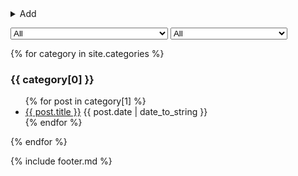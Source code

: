 ---
---
<details>
  <summary>Add</summary>
  <script>
    function editor(){
      const category = document.getElementById('category').value.toLowerCase().replace(/[^a-zA-Z0-9]+/g,'-');
      const date = "{{ site.time | date: '%Y-%m-%d-' }}";
      const title = document.getElementById('title').value.toLowerCase().replace(/[^a-zA-Z0-9]+/g,'-');
      const tags = document.getElementById('tags').value;
      const url='{{ site.github.repository_url }}/new/main?filename=' + category + '/_posts/' + date + title + '.md&value=---%0Atags:%20[' + tags + ']%0A---%0A';
      location = url;
      return true
    };
  </script>
  <form onsubmit='editor()'>
    <input id=title placeholder=Title required>
    <input id=category placeholder=Category required>
    <input id=tags placeholder=Tags>
    <input type=submit value=Editor>
  </form>
</details>
<p></p><select name="category" id="category">
    <option value="all">All</option>
    {% assign sorted_categories = site.categories | sort %}{% for category in sorted_categories %}<option value="{{ category[0] }}">{{ category[0] }} ({{ category[1] | size }})</option>{% endfor %}
</select>
<select name="tag" id="tag">
    <option value="all">All</option>
    {% assign sorted_tags = site.tags | sort %}{% for tag in sorted_tags %}<option value="{{ tag[0] }}">{{ tag[0] }} ({{ tag[1] | size }})</option>{% endfor %}
</select><script>
  document.querySelectorAll('select').forEach(select => {
    select.onchange = (e) => {
      const value = e.target.value;
      const id = e.target.id;
      if (value == 'all') {
        document.querySelectorAll('[' + id +']').forEach(el => el.style.display = 'revert');
      } else {
        document.querySelectorAll('[' + id +']').forEach(el => el.style.display = 'none');
        document.querySelectorAll('[' + id +'="' + value + '"]').forEach(el => el.style.display = 'revert')
      }
    }
  });
</script>

{% for category in site.categories %}<div category='{{ category[0] }}' tags='{{ category[1] | map: "tags" | join: " " }}'><h3>{{ category[0] }}</h3><ul>
{% for post in category[1] %}<li tag='{{ post.tags | join: " " }}'> <a href='{{ post.url | absolute_url }}'>{{ post.title }}</a> {{ post.date | date_to_string }}</li>
{% endfor %}</ul></div>
{% endfor %}

{% include footer.md %}
